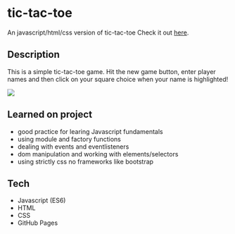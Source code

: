 # tic-tac-toe
An javascript/html/css version of tic-tac-toe
Check it out [here](https://zakmcrae.github.io/tic-tac-toe/).

## Description
This is a simple tic-tac-toe game.
Hit the new game button, enter player names and then click on your square choice when your name is highlighted!

[![](https://i.imgur.com/U8A8wGg.png)](https://zakmcrae.github.io/tic-tac-toe/)

## Learned on project
- good practice for learing Javascript fundamentals
- using module and factory functions
- dealing with events and eventlisteners
- dom manipulation and working with elements/selectors
- using strictly css no frameworks like bootstrap

## Tech
- Javascript (ES6)
- HTML
- CSS
- GitHub Pages
